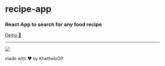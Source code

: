 # recipe-app
### React App to search for any food recipe

[Demo :eyes:](https://khethelogp.github.io/recipe-app)

---
![](https://i.ibb.co/bFtHTpF/recipe-app.png)

made with :heart: by KhetheloGP
